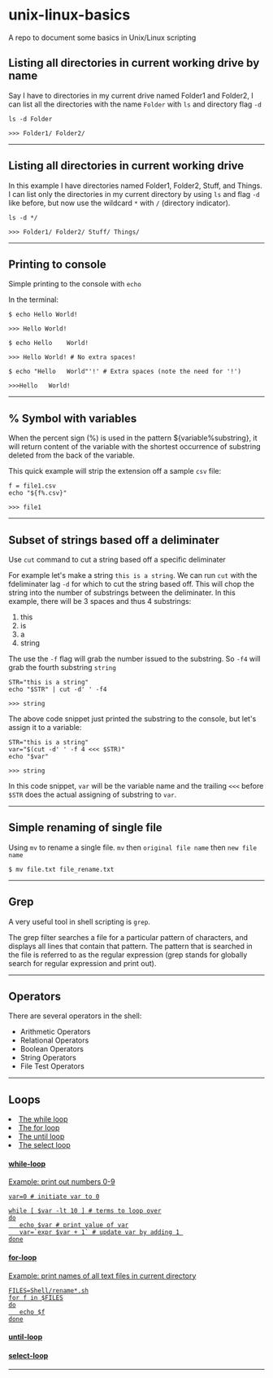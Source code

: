 # unix-linux-basics
A repo to document some basics in Unix/Linux scripting 

## Listing all directories in current working drive by name

Say I have to directories in my current drive named Folder1 and Folder2, I can list all the directories with the name ```Folder``` with ```ls``` and directory flag ```-d```

```shell
ls -d Folder

>>> Folder1/ Folder2/ 
```

---

## Listing all directories in current working drive

In this example I have directories named Folder1, Folder2, Stuff, and Things. I can list only the directories in my current directory by using ```ls``` and flag ```-d``` like before, but now use the wildcard ```*``` with ```/``` (directory indicator). 

```shell
ls -d */

>>> Folder1/ Folder2/ Stuff/ Things/
```

---

## Printing to console

Simple printing to the console with ```echo```

In the terminal:
```shell
$ echo Hello World!

>>> Hello World!
```

```shell
$ echo Hello    World!

>>> Hello World! # No extra spaces!
```

```shell
$ echo "Hello   World"'!' # Extra spaces (note the need for '!')

>>>Hello   World!
```

---

## % Symbol with variables

When the percent sign (%) is used in the pattern ${variable%substring}, it will return content of the variable with the shortest occurrence of substring deleted from the back of the variable.

This quick example will strip the extension off a sample ```csv``` file:
```shell
f = file1.csv 
echo "${f%.csv}"

>>> file1
```
---

## Subset of strings based off a deliminater

Use ```cut``` command to cut a string based off a specific deliminater

For example let's make a string ```this is a string```. We can run ```cut``` with the fdeliminater lag ```-d``` for which to cut the string based off. This will chop the string into the number of substrings between the deliminater. In this example, there will be 3 spaces and thus 4 substrings:
<ol>
<li>this</li>
<li>is</li>
<li>a</li>
<li>string</li>
</ol>

The use the ```-f``` flag will grab the number issued to the substring. So ```-f4``` will grab the fourth substring ```string```

```shell
STR="this is a string"
echo "$STR" | cut -d' ' -f4

>>> string
```

The above code snippet just printed the substring to the console, but let's assign it to a variable:

```shell
STR="this is a string"
var="$(cut -d' ' -f 4 <<< $STR)"
echo "$var"

>>> string
```

In this code snippet, ```var``` will be the variable name and the trailing ```<<<``` before ```$STR``` does the actual assigning of substring to ```var```.

---

## Simple renaming of single file

Using ```mv``` to rename a single file. ```mv``` then ```original file name``` then ```new file name```

```shell
$ mv file.txt file_rename.txt
```

---

## Grep

A very useful tool in shell scripting is ```grep```. 

The grep filter searches a file for a particular pattern of characters, and displays all lines that contain that pattern. The pattern that is searched in the file is referred to as the regular expression (grep stands for globally search for regular expression and print out).


---

## Operators

There are several operators in the shell:

<ul>
    <li>Arithmetic Operators</li>
    <li>Relational Operators</li>
    <li>Boolean Operators</li>
    <li>String Operators</li>
    <li>File Test Operators</li>
</ul>

---

## Loops

<u>
    <li>The while loop</li>
    <li>The for loop</li>
    <li>The until loop</li>
    <li>The select loop</li>
</ul>

#### while-loop

Example: print out numbers 0-9

```shell
var=0 # initiate var to 0

while [ $var -lt 10 ] # terms to loop over
do
   echo $var # print value of var
   var=`expr $var + 1` # update var by adding 1 
done
```

#### for-loop

Example: print names of all text files in current directory

```shell
FILES=Shell/rename*.sh
for f in $FILES
do
   echo $f
done
```

#### until-loop

#### select-loop



---